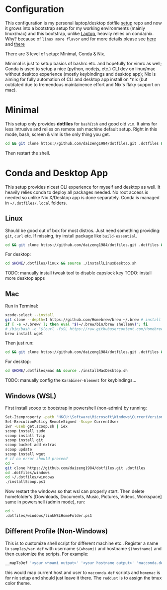 # Configuration
This configuration is my personal laptop/desktop dotfile [setup](http://blog.smalleycreative.com/tutorials/using-git-and-github-to-manage-your-dotfiles/) repo and now it grows into a bootstrap setup for my working environments (mainly linux/mac) and this bootstrap, unlike [Laptop](https://github.com/thoughtbot/laptop), heavily relies on conda/nix. Why? because of `linux more flavor` and for more details please see [here](https://daizeng1984.github.io/2018-11-18-conda-everything) and [there](https://daizeng1984.github.io/2020-10-24-nix-power)

There are 3 level of setup: Minimal, Conda & Nix.

Minimal is just to setup basics of bashrc etc. and hopefully for vimrc as well; Conda is used to setup a nice (python, nodejs, etc.) CLI dev on linux/mac without desktop experience (mostly keybindings and desktop app); Nix is aiming for fully automation of CLI and desktop app install on \*nix (but outdated due to tremendous maintainence effort and Nix's flaky support on mac).

# Minimal
This setup only provides **dotfiles** for `bash`/`zsh` and good old `vim`. It aims for less intrusive and relies on remote ssh machine default setup. Right in this mode, bash, screen & vim is the only thing you get.
```sh
cd && git clone https://github.com/daizeng1984/dotfiles.git .dotfiles && cd .dotfiles && ./createSymlink.sh
```
Then restart the shell.

# Conda and Desktop App
This setup provides nicest CLI experience for myself and desktop as well. It heavily relies conda to deploy all packages needed. No root access is needed so unlike Nix X/Desktop app is done separately. Conda is managed in `~/.dotfiles/.local` folders. 

## Linux
Should be good out of box for most distros. Just need something providing: `git`, `curl` etc. If missing, try install package like `build-essential`.

```sh
cd && git clone https://github.com/daizeng1984/dotfiles.git .dotfiles && cd .dotfiles && ./createSymlink.sh && source ~/.bashrc && source ./installConda.sh
```

For desktop:
```sh
cd $HOME/.dotfiles/linux && source ./installLinuxDesktop.sh
```

TODO: manually install tweak tool to disable capslock key
TODO: install more desktop apps

## Mac
Run in Terminal:
```sh
xcode-select --install
git clone --depth=1 https://github.com/Homebrew/brew ~/.brew # install brew locally, since mostly cask it
if [ -e ~/.brew/ ]; then eval "$(~/.brew/bin/brew shellenv)"; fi
# /bin/bash -c "$(curl -fsSL https://raw.githubusercontent.com/Homebrew/install/master/install.sh)"  # install as admin
brew install wget
```
<!-- /bin/bash -c "$(curl -fsSL https://raw.githubusercontent.com/Homebrew/install/master/install.sh)" -->
<!-- brew install wget -->

Then just run:
```sh
cd && git clone https://github.com/daizeng1984/dotfiles.git .dotfiles && cd .dotfiles && ./createSymlink.sh && source ~/.bashrc && source ./installConda.sh
```
For desktop:
```sh
cd $HOME/.dotfiles/mac && source ./installMacDesktop.sh
```
TODO: manually config the `Karabiner-Element` for keybindings...

## Windows (WSL)
First install scoop to bootstrap in powershell (non-admin) by running:
```sh
Set-Itemproperty -path 'HKCU:\Software\Microsoft\Windows\CurrentVersion\Explorer\Advanced' -Name 'HideFileExt' -value 0
Set-ExecutionPolicy RemoteSigned -Scope CurrentUser
iwr -useb get.scoop.sh | iex
scoop install sudo
scoop install 7zip
scoop install git
scoop bucket add extras
scoop update
scoop install wget
# if no error should proceed
cd ~
git clone https://github.com/daizeng1984/dotfiles.git .dotfiles
cd .dotfiles/windows
cd ~/.dotfiles/windows
./installScoop.ps1
```
Now restart the windows so that wsl can properly start. Then delete homefolder's [Downloads, Documents, Music, Pictures, Videos, Workspace] same in powershell (admin mode), run:
```sh
cd ~
.dotfiles/windows/linkWSLHomeFolder.ps1
```

## Different Profile (Non-Windows)
This is to customize shell script for different machine etc.. Register a name to `samples/var.def` with username `$(whoami)` and hostname `$(hostname)` and then customize the scripts. For example:
```sh
__mapToDef '<your whoami output>' '<your hostname output>' 'macconda.def' 'homemac' 'reddust'
```
this would map current host and user to `macconda.def` scripts and `homemac` is for nix setup and should just leave it there. The `reddust` is to assign the tmux color theme.



<!---
# Nix (Deprecated, no time to maintain 😢)

This setup relies on Nix which is very powerful. The cost is for now: root permission. On Mac you need to run: `xcode-select --install` first to make sure basic cli e.g. git are available.
```sh
cd && git clone https://github.com/daizeng1984/dotfiles.git .dotfiles && cd .dotfiles && ./createSymlink.sh && source ./installNix.sh
```
Because it's powerful, you don't need to do anything (TODO: kidding not yet :D unless you are in NixOS)

After that, you need to setup *.def files. For example, for mac, go to `var.def` file and put mapping for your `whoami` and `hostname` output:
```sh
__mapToDef '<your whoami output>' '<your hostname output>' 'macnix.def' 'homemac'
```
restart your terminal and run `home-manager switch`

## Linux Desktop
Basically, everything is taken care in home-manager switch if you pick CentOS/gnome or NixOS.

## Mac Desktop
You need to install some outliers that cannot install with Nix (note `brew cask` instead is able to do that though) but it's very necessary and I couldn't find Nix alternative.

For example, karabiner-element.

```.sh
source $HOME/.dotfiles/mac/installMacDesktop.sh
```
--->


